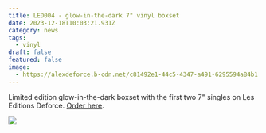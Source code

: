 ```yaml
---
title: LED004 - glow-in-the-dark 7" vinyl boxset
date: 2023-12-18T10:03:21.931Z
category: news
tags:
  - vinyl
draft: false
featured: false
image:
  - https://alexdeforce.b-cdn.net/c81492e1-44c5-4347-a491-6295594a84b1.jpg
---
```

L﻿imited edition glow-in-the-dark boxset with the first two 7" singles on Les Editions Deforce. [O﻿rder here](https://7da247-4.myshopify.com/).

![](/img/led004_boxset_02.jpg)